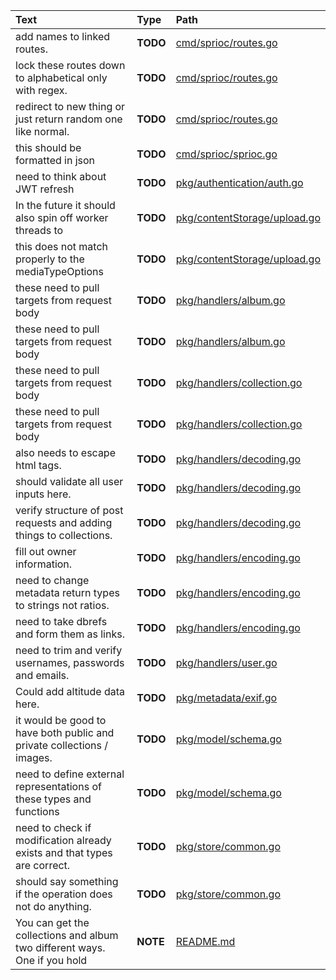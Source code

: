 | Text                                                                      | Type     | Path                                                         |
|:--------------------------------------------------------------------------|:---------|:-------------------------------------------------------------|
| add names to linked routes.                                               | __TODO__ | [cmd/sprioc/routes.go](cmd/sprioc/routes.go)                 |
| lock these routes down to alphabetical only with regex.                   | __TODO__ | [cmd/sprioc/routes.go](cmd/sprioc/routes.go)                 |
| redirect to new thing or just return random one like normal.              | __TODO__ | [cmd/sprioc/routes.go](cmd/sprioc/routes.go)                 |
| this should be formatted in json                                          | __TODO__ | [cmd/sprioc/sprioc.go](cmd/sprioc/sprioc.go)                 |
| need to think about JWT refresh                                           | __TODO__ | [pkg/authentication/auth.go](pkg/authentication/auth.go)     |
| In the future it should also spin off worker threads to                   | __TODO__ | [pkg/contentStorage/upload.go](pkg/contentStorage/upload.go) |
| this does not match properly to the mediaTypeOptions                      | __TODO__ | [pkg/contentStorage/upload.go](pkg/contentStorage/upload.go) |
| these need to pull targets from request body                              | __TODO__ | [pkg/handlers/album.go](pkg/handlers/album.go)               |
| these need to pull targets from request body                              | __TODO__ | [pkg/handlers/album.go](pkg/handlers/album.go)               |
| these need to pull targets from request body                              | __TODO__ | [pkg/handlers/collection.go](pkg/handlers/collection.go)     |
| these need to pull targets from request body                              | __TODO__ | [pkg/handlers/collection.go](pkg/handlers/collection.go)     |
| also needs to escape html tags.                                           | __TODO__ | [pkg/handlers/decoding.go](pkg/handlers/decoding.go)         |
| should validate all user inputs here.                                     | __TODO__ | [pkg/handlers/decoding.go](pkg/handlers/decoding.go)         |
| verify structure of post requests and adding things to collections.       | __TODO__ | [pkg/handlers/decoding.go](pkg/handlers/decoding.go)         |
| fill out owner information.                                               | __TODO__ | [pkg/handlers/encoding.go](pkg/handlers/encoding.go)         |
| need to change metadata return types to strings not ratios.               | __TODO__ | [pkg/handlers/encoding.go](pkg/handlers/encoding.go)         |
| need to take dbrefs and form them as links.                               | __TODO__ | [pkg/handlers/encoding.go](pkg/handlers/encoding.go)         |
| need to trim and verify usernames, passwords and emails.                  | __TODO__ | [pkg/handlers/user.go](pkg/handlers/user.go)                 |
| Could add altitude data here.                                             | __TODO__ | [pkg/metadata/exif.go](pkg/metadata/exif.go)                 |
| it would be good to have both public and private collections / images.    | __TODO__ | [pkg/model/schema.go](pkg/model/schema.go)                   |
| need to define external representations of these types and functions      | __TODO__ | [pkg/model/schema.go](pkg/model/schema.go)                   |
| need to check if modification already exists and that types are correct.  | __TODO__ | [pkg/store/common.go](pkg/store/common.go)                   |
| should say something if the operation does not do anything.               | __TODO__ | [pkg/store/common.go](pkg/store/common.go)                   |
| You can get the collections and album two different ways. One if you hold | __NOTE__ | [README.md](README.md)                                       |
